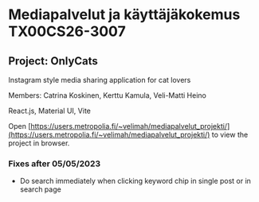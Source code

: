 # Mediapalvelut ja käyttäjäkokemus TX00CS26-3007

## Project: OnlyCats

Instagram style media sharing application for cat lovers

Members: Catrina Koskinen, Kerttu Kamula, Veli-Matti Heino

React.js, Material UI, Vite

Open [https://users.metropolia.fi/~velimah/mediapalvelut_projekti/](https://users.metropolia.fi/~velimah/mediapalvelut_projekti/) to view the project in browser.

### Fixes after 05/05/2023

- Do search immediately when clicking keyword chip in single post or in search page
